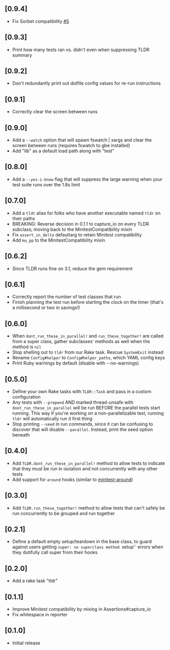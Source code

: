 
## [0.9.4]

* Fix Sorbet compatibility [#5](https://github.com/tendersearls/tldr/issues/5)

## [0.9.3]

* Print how many tests ran vs. didn't even when suppressing TLDR summary

## [0.9.2]

* Don't redundantly print out dotfile config values for re-run instructions

## [0.9.1]

* Correctly clear the screen between runs

## [0.9.0]

* Add a `--watch` option that will spawn fswatch | xargs and clear the screen
between runs (requires fswatch to gbe installed)
* Add "lib" as a default load path along with "test"

## [0.8.0]

* Add a `--yes-i-know` flag that will suppress the large warning when your test
suite runs over the 1.8s limit

## [0.7.0]

* Add a `tldt` alias for folks who have another executable named `tldr` on their
paths
* BREAKING: Reverse decision in 0.1.1 to capture_io on every TLDR subclass;
moving back to the MinitestCompatibility mixin
* Fix `assert_in_delta` defaultarg to retain Minitest compatibility
* Add `mu_pp` to the MinitestCompatibility mixin

## [0.6.2]

* Since TLDR runs fine on 3.1, reduce the gem requirement

## [0.6.1]

* Correctly report the number of test classes that run
* Finish planning the test run before starting the clock on the timer (that's
a millisecond or two in savings!)

## [0.6.0]

* When `dont_run_these_in_parallel!` and `run_these_together!` are called from a
super class, gather subclasses' methods as well when the method is `nil`
* Stop shelling out to `tldr` from our Rake task. Rescue `SystemExit` instead
* Rename `Config#helper` to `Config#helper_paths`, which YAML config keys
* Print Ruby warnings by default (disable with --no-warnings)

## [0.5.0]

* Define your own Rake tasks with `TLDR::Task` and pass in a custom configuration
* Any tests with `--prepend` AND marked thread-unsafe with `dont_run_these_in_parallel`
will be run BEFORE the parallel tests start running. This way if you're working
on a non-parallelizable test, running `tldr` will automatically run it first
thing
* Stop printing `--seed` in run commands, since it can be confusing to discover
that will disable `--parallel`. Instead, print the seed option beneath

## [0.4.0]

* Add `TLDR.dont_run_these_in_parallel!` method to allow tests to indicate that they
must be run in isolation and not concurrently with any other tests
* Add support for `around` hooks (similar to [minitest-around](https://github.com/splattael/minitest-around))

## [0.3.0]

* Add `TLDR.run_these_together!` method to allow tests that can't safely be run
concurrently to be grouped and run together

## [0.2.1]

* Define a default empty setup/teardown in the base class, to guard against
users getting `super: no superclass method `setup'` errors when they dutifully
call super from their hooks

## [0.2.0]

- Add a rake task "tldr"
## [0.1.1]

- Improve Minitest compatibility by mixing in Assertions#capture_io
- Fix whitespace in reporter

## [0.1.0]

- Initial release
